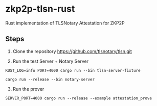 # zkp2p-tlsn-rust

Rust implementation of TLSNotary Attestation for ZKP2P

## Steps

1. Clone the repository
   https://github.com/tlsnotary/tlsn.git

2. Run the test Server + Notary Server

```
RUST_LOG=info PORT=4000 cargo run --bin tlsn-server-fixture
```

```
cargo run --release --bin notary-server
```

3. Run the prover

```
SERVER_PORT=4000 cargo run --release --example attestation_prove
```
